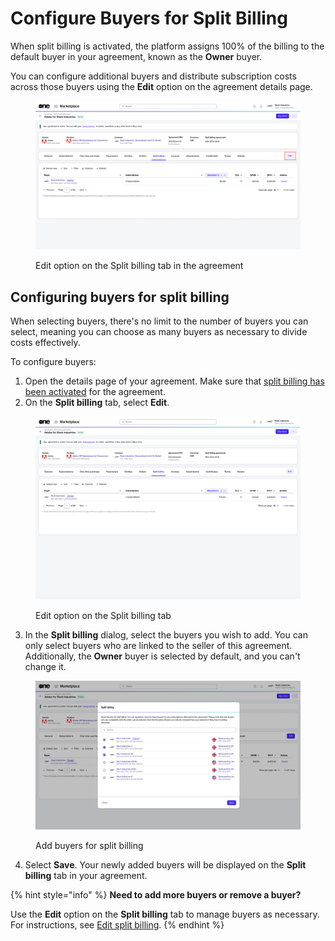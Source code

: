 # Configure Buyers for Split Billing

When split billing is activated, the platform assigns 100% of the billing to the default buyer in your agreement, known as the **Owner** buyer.&#x20;

You can configure additional buyers and distribute subscription costs across those buyers using the **Edit** option on the agreement details page.&#x20;

<figure><img src="../../../../.gitbook/assets/SplitBillingEdit.png" alt=""><figcaption><p>Edit option on the Split billing tab in the agreement</p></figcaption></figure>

## Configuring buyers for split billing

When selecting buyers, there's no limit to the number of buyers you can select, meaning you can choose as many buyers as necessary to divide costs effectively.&#x20;

To configure buyers:

1. Open the details page of your agreement. Make sure that [split billing has been activated](../#activate-split-billing) for the agreement.&#x20;
2. On the **Split billing** tab, select **Edit**.&#x20;

<figure><img src="../../../../.gitbook/assets/image (1106).png" alt=""><figcaption><p>Edit option on the Split billing tab</p></figcaption></figure>

3. In the **Split billing** dialog, select the buyers you wish to add. You can only select buyers who are linked to the seller of this agreement. Additionally, the **Owner** buyer is selected by default, and you can't change it.&#x20;

<figure><img src="../../../../.gitbook/assets/image (1122).png" alt=""><figcaption><p>Add buyers for split billing</p></figcaption></figure>

4. Select **Save**. Your newly added buyers will be displayed on the **Split billing** tab in your agreement.

{% hint style="info" %}
**Need to add more buyers or remove a buyer?**

Use the **Edit** option on the **Split billing** tab to manage buyers as necessary. For instructions, see [Edit split billing](edit-split-billing.md).
{% endhint %}
